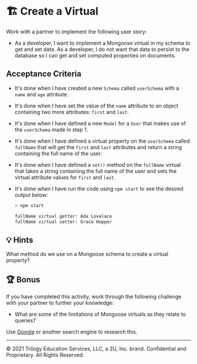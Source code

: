 # 🏗️ Create a Virtual

Work with a partner to implement the following user story:

* As a developer, I want to implement a Mongoose virtual in my schema to get and set data. As a developer, I do not want that data to persist to the database so I can get and set computed properties on documents.

## Acceptance Criteria

* It's done when I have created a new `Schema` called `userSchema` with a `name` and `age` attribute.

* It's done when I have set the value of the `name` attribute to an object containing two more attributes: `first` and `last`.

* It's done when I have defined a new `Model` for a `User` that makes use of the `userSchema` made in step 1.

* It's done when I have defined a virtual property on the `userSchema` called `fullName` that will get the `first` and `last` attributes and return a string containing the full name of the user.

* It's done when I have defined a `set()` method on the `fullName` virtual that takes a string containing the full name of the user and sets the virtual attribute values for `first` and `last`.

* It's done when I have run the code using `npm start` to see the desired output below:

    ```sh
    > npm start

    fullName virtual getter: Ada Lovelace
    fullName virtual setter: Grace Hopper
    ```

## 💡 Hints

What method do we use on a Mongoose schema to create a virtual property?

## 🏆 Bonus

If you have completed this activity, work through the following challenge with your partner to further your knowledge:

* What are some of the limitations of Mongoose virtuals as they relate to queries?

Use [Google](https://www.google.com) or another search engine to research this.

---
© 2021 Trilogy Education Services, LLC, a 2U, Inc. brand. Confidential and Proprietary. All Rights Reserved.
